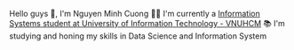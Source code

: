 Hello guys 👋, I'm Nguyen Minh Cuong
👨‍🎓 I'm currently a [Information Systems student at University of Information Technology - VNUHCM](https://www.uit.edu.vn/)
📚 I'm studying and honing my skills in Data Science and Information System
